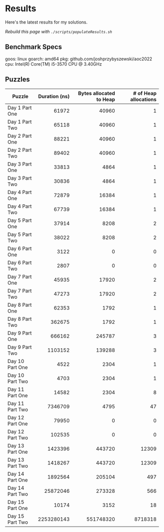 # Results

Here's the latest results for my solutions.

_Rebuild this page with `./scripts/populateResults.sh`_

## Benchmark Specs

goos: linux
goarch: amd64
pkg: github.com/joshprzybyszewski/aoc2022
cpu: Intel(R) Core(TM) i5-3570 CPU @ 3.40GHz

## Puzzles

|Puzzle|Duration (ns)|Bytes allocated to Heap|# of Heap allocations|
|-|-:|-:|-:|
|Day 1 Part One|61972|40960|1|
|Day 1 Part Two|65118|40960|1|
|Day 2 Part One|88221|40960|1|
|Day 2 Part Two|89402|40960|1|
|Day 3 Part One|33813|4864|1|
|Day 3 Part Two|30836|4864|1|
|Day 4 Part One|72879|16384|1|
|Day 4 Part Two|67739|16384|1|
|Day 5 Part One|37914|8208|2|
|Day 5 Part Two|38022|8208|2|
|Day 6 Part One|3122|0|0|
|Day 6 Part Two|2807|0|0|
|Day 7 Part One|45935|17920|2|
|Day 7 Part Two|47273|17920|2|
|Day 8 Part One|62353|1792|1|
|Day 8 Part Two|362675|1792|1|
|Day 9 Part One|666162|245787|3|
|Day 9 Part Two|1103152|139288|3|
|Day 10 Part One|4522|2304|1|
|Day 10 Part Two|4703|2304|1|
|Day 11 Part One|14582|2304|8|
|Day 11 Part Two|7346709|4795|47|
|Day 12 Part One|79950|0|0|
|Day 12 Part Two|102535|0|0|
|Day 13 Part One|1423396|443720|12309|
|Day 13 Part Two|1418267|443720|12309|
|Day 14 Part One|1892564|205104|497|
|Day 14 Part Two|25872046|273328|566|
|Day 15 Part One|10174|3152|18|
|Day 15 Part Two|2253280143|551748320|8718318|
